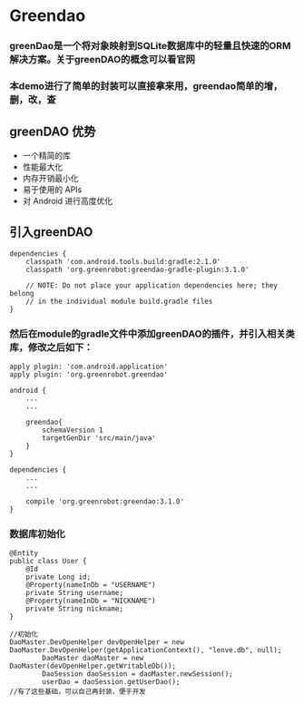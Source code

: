 # Greendao
### greenDao是一个将对象映射到SQLite数据库中的轻量且快速的ORM解决方案。关于greenDAO的概念可以看官网

### 本demo进行了简单的封装可以直接拿来用，greendao简单的增，删，改，查
## greenDAO 优势
- 一个精简的库
- 性能最大化
- 内存开销最小化
- 易于使用的 APIs
- 对 Android 进行高度优化
## 引入greenDAO
```
dependencies {  
    classpath 'com.android.tools.build:gradle:2.1.0'  
    classpath 'org.greenrobot:greendao-gradle-plugin:3.1.0'  
  
    // NOTE: Do not place your application dependencies here; they belong  
    // in the individual module build.gradle files  
}  
```
### 然后在module的gradle文件中添加greenDAO的插件，并引入相关类库，修改之后如下：
```
apply plugin: 'com.android.application'  
apply plugin: 'org.greenrobot.greendao'  
  
android {  
    ...  
    ...  
  
    greendao{  
        schemaVersion 1  
        targetGenDir 'src/main/java'  
    }  
}  
  
dependencies {  
    ...  
    ...  
  
    compile 'org.greenrobot:greendao:3.1.0'  
}  
```

### 数据库初始化
```
@Entity  
public class User {  
    @Id  
    private Long id;  
    @Property(nameInDb = "USERNAME")  
    private String username;  
    @Property(nameInDb = "NICKNAME")  
    private String nickname;  
} 
```
```
//初始化
DaoMaster.DevOpenHelper devOpenHelper = new DaoMaster.DevOpenHelper(getApplicationContext(), "lenve.db", null);  
        DaoMaster daoMaster = new DaoMaster(devOpenHelper.getWritableDb());  
        DaoSession daoSession = daoMaster.newSession(); 
        userDao = daoSession.getUserDao();  
//有了这些基础，可以自己再封装，便于开发
```
